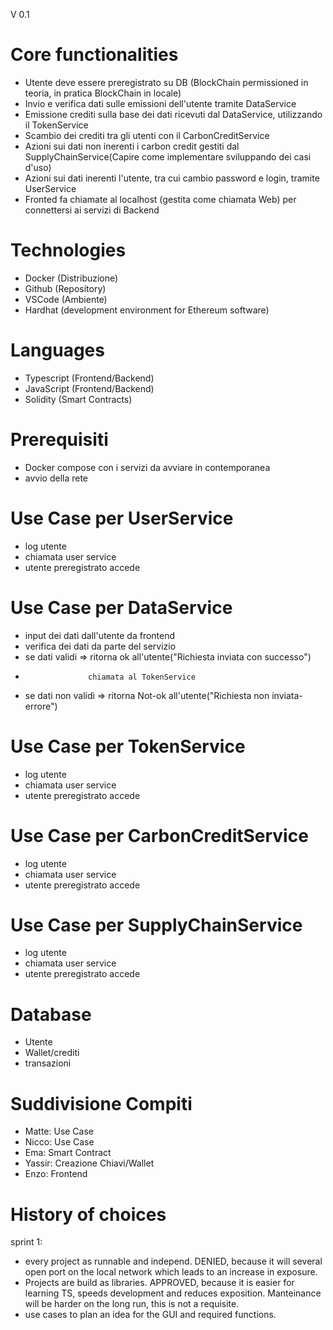 V 0.1

# Core functionalities
- Utente deve essere preregistrato su DB (BlockChain permissioned in teoria, in pratica BlockChain in locale)
- Invio e verifica dati sulle emissioni dell'utente tramite DataService
- Emissione crediti sulla base dei dati ricevuti dal DataService, utilizzando il TokenService
- Scambio dei crediti tra gli utenti con il CarbonCreditService
- Azioni sui dati non inerenti i carbon credit gestiti dal SupplyChainService(Capire come implementare sviluppando dei casi d'uso)
- Azioni sui dati inerenti l'utente, tra cui cambio password e login, tramite UserService
- Fronted fa chiamate al localhost (gestita come chiamata Web) per connettersi ai servizi di Backend

# Technologies
- Docker (Distribuzione)
- Github (Repository)
- VSCode (Ambiente)
- Hardhat (development environment for Ethereum software)

# Languages
- Typescript (Frontend/Backend)
- JavaScript (Frontend/Backend)
- Solidity (Smart Contracts)

# Prerequisiti
- Docker compose con i servizi da avviare in contemporanea
- avvio della rete


# Use Case per UserService
- log utente
- chiamata user service 
- utente preregistrato accede


# Use Case per DataService
- input dei dati dall'utente da frontend
- verifica dei dati da parte del servizio
- se dati validi => ritorna ok all'utente("Richiesta inviata con successo") 
-                   chiamata al TokenService
- se dati non validi => ritorna Not-ok all'utente("Richiesta non inviata-errore")


# Use Case per TokenService
- log utente
- chiamata user service 
- utente preregistrato accede


# Use Case per CarbonCreditService
- log utente
- chiamata user service 
- utente preregistrato accede


# Use Case per SupplyChainService
- log utente
- chiamata user service 
- utente preregistrato accede


# Database
- Utente
- Wallet/crediti
- transazioni

# Suddivisione Compiti
- Matte: Use Case
- Nicco: Use Case
- Ema: Smart Contract
- Yassir: Creazione Chiavi/Wallet
- Enzo: Frontend


# History of choices
sprint 1: 
- every project as runnable and independ. DENIED, because it will several open port on the local network which leads to an increase in exposure.
- Projects are build as libraries. APPROVED, because it is easier for learning TS, speeds development and reduces exposition. Manteinance will be harder on the long run, this is not a requisite.
- use cases to plan an idea for the GUI and required functions.